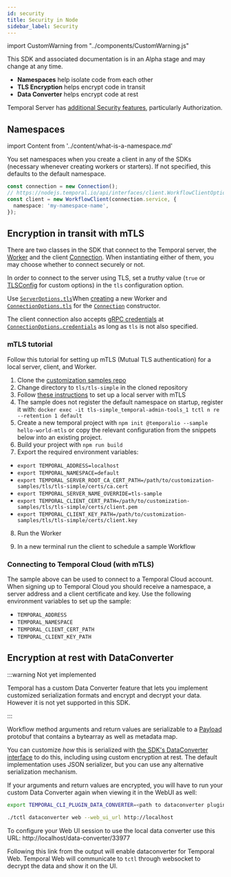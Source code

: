 ```yaml
---
id: security
title: Security in Node
sidebar_label: Security
---
```


import CustomWarning from "../components/CustomWarning.js"

<CustomWarning>

This SDK and associated documentation is in an Alpha stage and may change at any time.

</CustomWarning>

- **Namespaces** help isolate code from each other
- **TLS Encryption** helps encrypt code in transit
- **Data Converter** helps encrypt code at rest

Temporal Server has [additional Security features](/docs/server/security), particularly Authorization.

## Namespaces

import Content from '../content/what-is-a-namespace.md'

<Content />

You set namespaces when you create a client in any of the SDKs (necessary whenever creating workers or starters). If not specified, this defaults to the default namespace.

```ts
const connection = new Connection();
// https://nodejs.temporal.io/api/interfaces/client.WorkflowClientOptions
const client = new WorkflowClient(connection.service, {
  namespace: 'my-namespace-name',
});
```

## Encryption in transit with mTLS

There are two classes in the SDK that connect to the Temporal server, the [Worker](https://nodejs.temporal.io/api/classes/worker.worker-1) and the client [Connection](https://nodejs.temporal.io/api/classes/client.connection/).
When instantiating either of them, you may choose whether to connect securely or not.

In order to connect to the server using TLS, set a _truthy_ value (`true` or [TLSConfig](https://nodejs.temporal.io/api/interfaces/client.tlsconfig) for custom options) in the `tls` configuration option.

Use [`ServerOptions.tls`](https://nodejs.temporal.io/api/interfaces/worker.serveroptions#tls)When [creating](https://nodejs.temporal.io/api/classes/worker.worker-1#create) a new Worker and
[`ConnectionOptions.tls`](https://nodejs.temporal.io/api/interfaces/client.connectionoptions#tls) for the [`Connection`](https://nodejs.temporal.io/api/classes/client.connection) constructor.

The client connection also accepts [gRPC credentials](https://grpc.github.io/grpc/node/grpc.credentials.html) at [`ConnectionOptions.credentials`](https://nodejs.temporal.io/api/interfaces/client.connectionoptions#tls) as long as `tls` is not also specified.

### mTLS tutorial

Follow this tutorial for setting up mTLS (Mutual TLS authentication) for a local server, client, and Worker.

1. Clone the [customization samples repo](https://github.com/temporalio/customization-samples/)
1. Change directory to `tls/tls-simple` in the cloned repository
1. Follow [these instructions](https://github.com/temporalio/customization-samples/tree/master/tls/tls-simple#readme) to set up a local server with mTLS
1. The sample does not register the default namespace on startup, register it with: `docker exec -it tls-simple_temporal-admin-tools_1 tctl n re --retention 1 default`
1. Create a new temporal project with `npm init @temporalio --sample hello-world-mtls` or copy the relevant configuration from the snippets below into an existing project.
1. Build your project with `npm run build`
1. Export the required environment variables:

- `export TEMPORAL_ADDRESS=localhost`
- `export TEMPORAL_NAMESPACE=default`
- `export TEMPORAL_SERVER_ROOT_CA_CERT_PATH=/path/to/customization-samples/tls/tls-simple/certs/ca.cert`
- `export TEMPORAL_SERVER_NAME_OVERRIDE=tls-sample`
- `export TEMPORAL_CLIENT_CERT_PATH=/path/to/customization-samples/tls/tls-simple/certs/client.pem`
- `export TEMPORAL_CLIENT_KEY_PATH=/path/to/customization-samples/tls/tls-simple/certs/client.key`

8. Run the Worker

<!--SNIPSTART nodejs-mtls-worker -->
<!--SNIPEND-->

9. In a new terminal run the client to schedule a sample Workflow

<!--SNIPSTART nodejs-mtls-client -->
<!--SNIPEND-->

### Connecting to Temporal Cloud (with mTLS)

The sample above can be used to connect to a Temporal Cloud account.
When signing up to Temporal Cloud you should receive a namespace, a server address and a client certificate and key. Use the following environment variables to set up the sample:

- `TEMPORAL_ADDRESS`
- `TEMPORAL_NAMESPACE`
- `TEMPORAL_CLIENT_CERT_PATH`
- `TEMPORAL_CLIENT_KEY_PATH`

## Encryption at rest with DataConverter

:::warning Not yet implemented

Temporal has a custom Data Converter feature that lets you implement customized serialization formats and encrypt and decrypt your data.
However it is not yet supported in this SDK.

:::

Workflow method arguments and return values are serializable to a [Payload](https://github.com/temporalio/api/blob/4c2f6a281fa3fde8b0a24447de3e0d0f47d230b4/temporal/api/common/v1/message.proto#L49) protobuf that contains a bytearray as well as metadata map.

You can customize _how_ this is serialized with [the SDK's DataConverter interface](https://github.com/temporalio/sdk-node/blob/ca6f4ee0868081e0c115ff05bda6a5e47c13493d/packages/common/src/converter/data-converter.ts) to do this, including using custom encryption at rest.
The default implementation uses JSON serializer, but you can use any alternative serialization mechanism.

If your arguments and return values are encrypted, you will have to run your custom Data Converter again when viewing it in the WebUI as well:

```bash
export TEMPORAL_CLI_PLUGIN_DATA_CONVERTER=<path to dataconverter plugin>

./tctl dataconverter web --web_ui_url http://localhost
```

To configure your Web UI session to use the local data converter use this URL: http://localhost/data-converter/33977

Following this link from the output will enable dataconverter for Temporal Web. Temporal Web will communicate to `tctl` through websocket to decrypt the data and show it on the UI.
